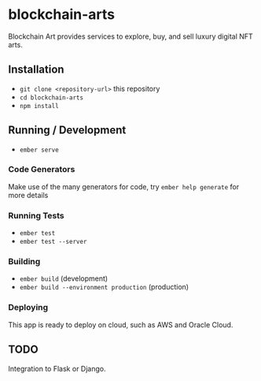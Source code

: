 # blockchain-arts

Blockchain Art provides services to explore, buy, and sell luxury digital NFT arts.

## Installation

* `git clone <repository-url>` this repository
* `cd blockchain-arts`
* `npm install`

## Running / Development

* `ember serve`

### Code Generators

Make use of the many generators for code, try `ember help generate` for more details

### Running Tests

* `ember test`
* `ember test --server`

### Building

* `ember build` (development)
* `ember build --environment production` (production)

### Deploying

This app is ready to deploy on cloud, such as AWS and Oracle Cloud.

## TODO

Integration to Flask or Django.